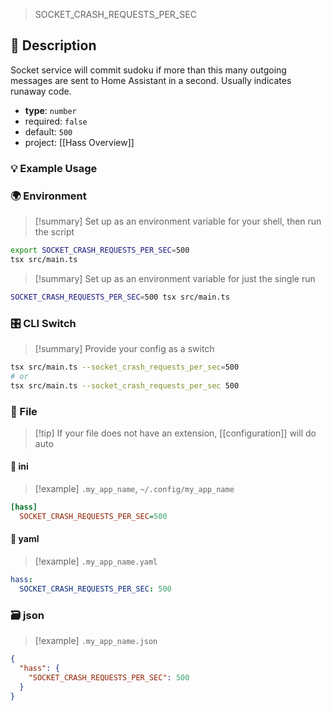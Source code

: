 > SOCKET_CRASH_REQUESTS_PER_SEC

## 📜 Description

Socket service will commit sudoku if more than this many outgoing messages are sent to Home Assistant in a second. Usually indicates runaway code.

- **type**: `number`
- required: `false`
- default: `500`
- project: [[Hass Overview]]

### 💡 Example Usage

### 🌍 Environment

> [!summary] Set up as an environment variable for your shell, then run the script
```bash
export SOCKET_CRASH_REQUESTS_PER_SEC=500
tsx src/main.ts
```
> [!summary] Set up as an environment variable for just the single run

```bash
SOCKET_CRASH_REQUESTS_PER_SEC=500 tsx src/main.ts
```
### 🎛️ CLI Switch

> [!summary] Provide your config as a switch
```bash
tsx src/main.ts --socket_crash_requests_per_sec=500
# or
tsx src/main.ts --socket_crash_requests_per_sec 500
```
### 📁 File
> [!tip] If your file does not have an extension, [[configuration]] will do auto
#### 📘 ini

> [!example] 
> `.my_app_name`, `~/.config/my_app_name`

```ini
[hass]
  SOCKET_CRASH_REQUESTS_PER_SEC=500
```
#### 📄 yaml

> [!example]
> `.my_app_name.yaml`

```yaml
hass:
  SOCKET_CRASH_REQUESTS_PER_SEC: 500
```
### 🗃️ json

> [!example]
> `.my_app_name.json`

```json
{
  "hass": {
    "SOCKET_CRASH_REQUESTS_PER_SEC": 500
  }
}
```